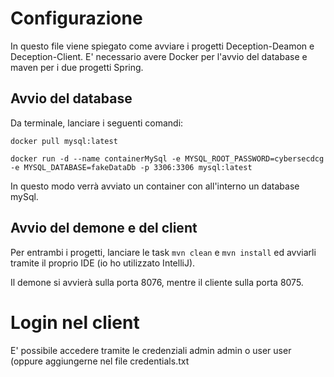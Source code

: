# Configurazione

In questo file viene spiegato come avviare i progetti Deception-Deamon e Deception-Client. E' necessario avere Docker per l'avvio del database e maven per i due progetti Spring.


## Avvio del database
Da terminale, lanciare i seguenti comandi:

```docker pull mysql:latest```

```docker run -d --name containerMySql -e MYSQL_ROOT_PASSWORD=cybersecdcg -e MYSQL_DATABASE=fakeDataDb -p 3306:3306 mysql:latest```


In questo modo verrà avviato un container con all'interno un database mySql.


## Avvio del demone e del client

Per entrambi i progetti, lanciare le task ```mvn clean``` e ```mvn install``` ed avviarli tramite il proprio IDE (io ho utilizzato IntelliJ).

Il demone si avvierà sulla porta 8076, mentre il cliente sulla porta 8075. 


# Login nel client

E' possibile accedere tramite le credenziali admin admin o user user (oppure aggiungerne nel file credentials.txt

